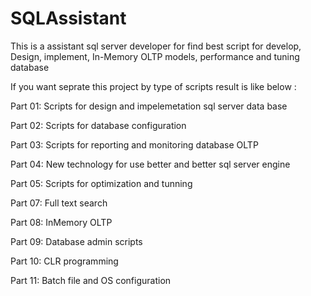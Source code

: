 # SQLAssistant
This is a assistant sql server developer for find best script for develop, Design, implement, In-Memory OLTP models, performance and tuning database

If you want seprate this project by type of scripts result is like below :

Part 01:
Scripts for design and impelemetation sql server data base

Part 02:
Scripts for database configuration

Part 03:
Scripts for reporting and monitoring database OLTP

Part 04:
New technology for use better and better sql server engine

Part 05:
Scripts for optimization and tunning

Part 07:
Full text search

Part 08: 
InMemory OLTP

Part 09:
Database admin scripts

Part 10:
CLR programming

Part 11:
Batch file and OS configuration
